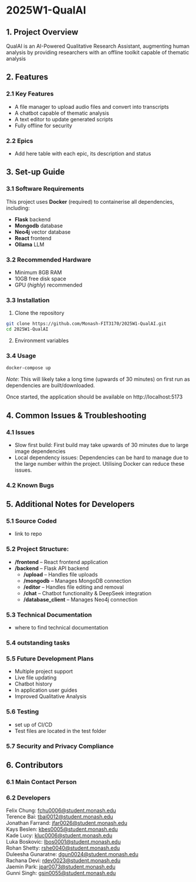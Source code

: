 # 2025W1-QualAI

## 1. Project Overview

QualAI is an AI-Powered Qualitative Research Assistant, augmenting human analysis by providing researchers with an offline toolkit capable of thematic analysis

## 2. Features

### 2.1 Key Features

- A file manager to upload audio files and convert into transcripts
- A chatbot capable of thematic analysis
- A text editor to update generated scripts
- Fully offline for security

### 2.2 Epics

- Add here table with each epic, its description and status

## 3. Set-up Guide

### 3.1 Software Requirements

This project uses **Docker** (required) to containerise all dependencies, including:

- **Flask** backend
- **Mongodb** database
- **Neo4j** vector database
- **React** frontend
- **Ollama** LLM

### 3.2 Recommended Hardware

- Minimum 8GB RAM
- 10GB free disk space
- GPU (_highly_) recommended

### 3.3 Installation

1. Clone the repository

```bash
git clone https://github.com/Monash-FIT3170/2025W1-QualAI.git
cd 2025W1-QualAI
```

2. Environment variables

### 3.4 Usage

```bash
docker-compose up
```

_Note_: This will likely take a long time (upwards of 30 minutes) on first run as dependencies are built/downloaded.

Once started, the application should be available on
http://localhost:5173

## 4. Common Issues & Troubleshooting

### 4.1 Issues

- Slow first build: First build may take upwards of 30 minutes due to large image dependencies
- Local dependency issues: Dependencies can be hard to manage due to the large number within the project. Utilising Docker can reduce these issues.

### 4.2 Known Bugs

## 5. Additional Notes for Developers

### 5.1 Source Coded

- link to repo

### 5.2 Project Structure:

- **/frontend** – React frontend application
- **/backend** – Flask API backend
  - **/upload** – Handles file uploads
  - **/mongodb** – Manages MongoDB connection
  - **/editor** – Handles file editing and removal
  - **/chat** – Chatbot functionality & DeepSeek integration
  - **/database_client** – Manages Neo4j connection

### 5.3 Technical Documentation

- where to find technical documentation

### 5.4 outstanding tasks

### 5.5 Future Development Plans

- Multiple project support
- Live file updating
- Chatbot history
- In application user guides
- Improved Qualitative Analysis

### 5.6 Testing

- set up of CI/CD
- Test files are located in the test folder

### 5.7 Security and Privacy Compliance

## 6. Contributors

### 6.1 Main Contact Person

### 6.2 Developers

Felix Chung: fchu0006@student.monash.edu\
Terence Bai: tbai0012@student.monash.edu\
Jonathan Farrand: jfar0026@student.monash.edu\
Kays Beslen: kbes0005@student.monash.edu\
Kade Lucy: kluc0006@student.monash.edu\
Luka Boskovic: lbos0001@student.monash.edu\
Rohan Shetty: rshe0040@student.monash.edu\
Duleesha Gunaratne: dgun0024@student.monash.edu\
Rachana Devi: rdev0023@student.monash.edu\
Jaemin Park: jpar0073@student.monash.edu\
Gunni Singh: gsin0055@student.monash.edu

